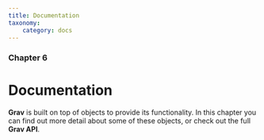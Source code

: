 ```yaml
---
title: Documentation
taxonomy:
    category: docs
---
```


### Chapter 6

# Documentation

**Grav** is built on top of objects to provide its functionality.  In this chapter you can find out more detail about some of these objects, or check out the full **Grav API**. 
